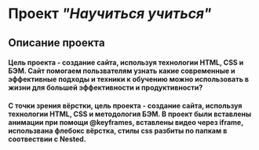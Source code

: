 # Проект *"Научиться учиться"*
## Описание проекта  
#### Цель проекта - создание сайта, используя технологии  HTML, CSS и БЭМ. Сайт помогаем пользвателям узнать какие современные и эффективные подходы и техники к обучению можно использовать в жизни для большей эффективности и продуктивности?  
#### С точки зрения вёрстки, цель проекта - создание сайта, используя технологии  HTML, CSS и методология БЭМ. В проект были вставлены анимации при помощи @keyframes, вставлены видео через iframe, использвана флебокс вёрстка, стилы css разбиты по папкам в соотвествии с Nested.  